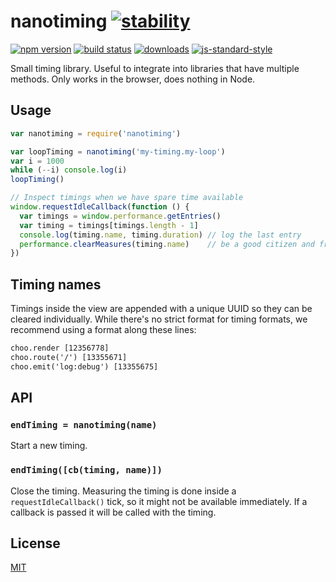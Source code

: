 # nanotiming [![stability][0]][1]
[![npm version][2]][3] [![build status][4]][5]
[![downloads][8]][9] [![js-standard-style][10]][11]

Small timing library. Useful to integrate into libraries that have multiple
methods. Only works in the browser, does nothing in Node.

## Usage
```js
var nanotiming = require('nanotiming')

var loopTiming = nanotiming('my-timing.my-loop')
var i = 1000
while (--i) console.log(i)
loopTiming()

// Inspect timings when we have spare time available
window.requestIdleCallback(function () {
  var timings = window.performance.getEntries()
  var timing = timings[timings.length - 1]
  console.log(timing.name, timing.duration) // log the last entry
  performance.clearMeasures(timing.name)    // be a good citizen and free after use
})
```

## Timing names
Timings inside the view are appended with a unique UUID so they can be cleared
individually. While there's no strict format for timing formats, we recommend
using a format along these lines:
```txt
choo.render [12356778]
choo.route('/') [13355671]
choo.emit('log:debug') [13355675]
```

## API
### `endTiming = nanotiming(name)`
Start a new timing.

### `endTiming([cb(timing, name)])`
Close the timing. Measuring the timing is done inside a `requestIdleCallback()`
tick, so it might not be available immediately. If a callback is passed it will
be called with the timing.

## License
[MIT](https://tldrlegal.com/license/mit-license)

[0]: https://img.shields.io/badge/stability-experimental-orange.svg?style=flat-square
[1]: https://nodejs.org/api/documentation.html#documentation_stability_index
[2]: https://img.shields.io/npm/v/nanotiming.svg?style=flat-square
[3]: https://npmjs.org/package/nanotiming
[4]: https://img.shields.io/travis/yoshuawuyts/nanotiming/master.svg?style=flat-square
[5]: https://travis-ci.org/yoshuawuyts/nanotiming
[6]: https://img.shields.io/codecov/c/github/yoshuawuyts/nanotiming/master.svg?style=flat-square
[7]: https://codecov.io/github/yoshuawuyts/nanotiming
[8]: http://img.shields.io/npm/dm/nanotiming.svg?style=flat-square
[9]: https://npmjs.org/package/nanotiming
[10]: https://img.shields.io/badge/code%20style-standard-brightgreen.svg?style=flat-square
[11]: https://github.com/feross/standard
